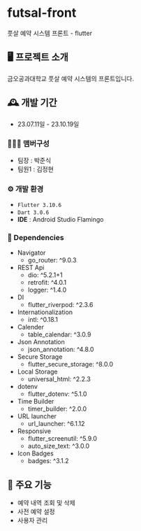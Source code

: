  # futsal-front

풋살 예약 시스템 프론트 - flutter


## 🖥️ 프로젝트 소개

금오공과대학교 풋살 예약 시스템의 프론트입니다.
<br>
## 🕰️ 개발 기간

- 23.07.11일 - 23.10.19일

### 🧑‍🤝‍🧑 맴버구성

- 팀장 : 박준식
- 팀원1 : 김정현

### ⚙️ 개발 환경

- `Flutter 3.10.6`
- `Dart 3.0.6`
- **IDE** : Android Studio Flamingo

### 📜 Dependencies

- Navigator
  - go_router: ^9.0.3
- REST Api
  - dio: ^5.2.1+1
  - retrofit: ^4.0.1
  - logger: ^1.4.0
- DI
  - flutter_riverpod: ^2.3.6
- Internationalization
  - intl: ^0.18.1
- Calender
  - table_calendar: ^3.0.9
- Json Annotation
  - json_annotation: ^4.8.0
- Secure Storage
  - flutter_secure_storage: ^8.0.0
- Local Storage
  - universal_html: ^2.2.3
- dotenv
  - flutter_dotenv: ^5.1.0
- Time Builder
  - timer_builder: ^2.0.0
- URL launcher
  - url_launcher: ^6.1.12
- Responsive
  - flutter_screenutil: ^5.9.0
  - auto_size_text: ^3.0.0
- Icon Badges
  - badges: ^3.1.2

## 📌 주요 기능

- 예약 내역 조회 및 삭제
- 사전 예약 설정
- 사용자 관리


<!-- Security scan triggered at 2025-09-01 23:07:45 -->

<!-- Security scan triggered at 2025-09-07 01:46:45 -->